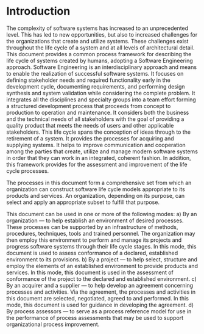 # Introduction

The complexity of software systems has increased to an unprecedented level.
This has led to new opportunities, but also to increased challenges for the organizations that create and utilize systems.
These challenges exist throughout the life cycle of a system and at all levels of architectural detail.
This document provides a common process framework for describing the life cycle of systems created by humans, adopting a Software Engineering approach.
Software Engineering is an interdisciplinary approach and means to enable the realization of successful software systems.
It focuses on defining stakeholder needs and required functionality early in the development cycle, documenting requirements, and performing design synthesis and system validation while considering the complete problem.
It integrates all the disciplines and specialty groups into a team effort forming a structured development process that proceeds from concept to production to operation and maintenance.
It considers both the business and the technical needs of all stakeholders with the goal of providing a quality product that meets the needs of users and other applicable stakeholders.
This life cycle spans the conception of ideas through to the retirement of a system.
It provides the processes for acquiring and supplying systems.
It helps to improve communication and cooperation among the parties that create, utilize and manage modern software systems in order that they can work in an integrated, coherent fashion.
In addition, this framework provides for the assessment and improvement of the life cycle processes.

The processes in this document form a comprehensive set from which an organization can construct software life cycle models appropriate to its products and services.
An organization, depending on its purpose, can select and apply an appropriate subset to fulfill that purpose.

This document can be used in one or more of the following modes:
a) By an organization — to help establish an environment of desired processes. These processes can be supported by an infrastructure of methods, procedures, techniques, tools and trained personnel. The organization may then employ this environment to perform and manage its projects and progress software systems through their life cycle stages. In this mode, this document is used to assess conformance of a declared, established environment to its provisions.
b) By a project — to help select, structure and employ the elements of an established environment to provide products and services. In this mode, this document is used in the assessment of conformance of the project to the declared and established environment.
c) By an acquirer and a supplier — to help develop an agreement concerning processes and activities. Via the agreement, the processes and activities in this document are selected, negotiated, agreed to and performed. In this mode, this document is used for guidance in developing the agreement.
d) By process assessors — to serve as a process reference model for use in the performance of process assessments that may be used to support organizational process improvement.
